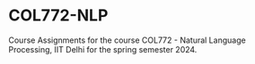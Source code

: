 # COL772-NLP
Course Assignments for the course COL772 - Natural Language Processing, IIT Delhi for the spring semester 2024.
